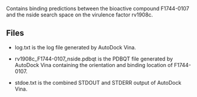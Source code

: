 Contains binding predictions between the bioactive compound F1744-0107 and the nside search space on the virulence factor rv1908c.

## Files

- log.txt is the log file generated by AutoDock Vina.

- rv1908c_F1744-0107_nside.pdbqt is the PDBQT file generated by AutoDock Vina containing the orientation and binding location of F1744-0107.

- stdoe.txt is the combined STDOUT and STDERR output of AutoDock Vina.

